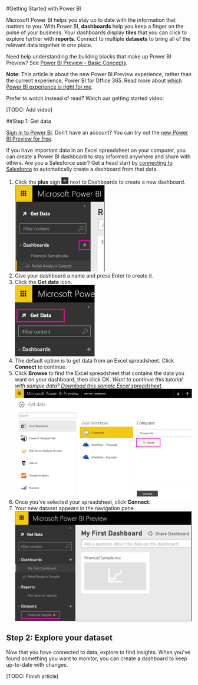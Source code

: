 <properties 
        pageTitle="Getting Started with Power BI" 
        description="description" 
        services="powerbi" 
        documentationCenter="" 
        authors="mgblythe" />

#Getting Started with Power BI

Microsoft Power BI helps you stay up to date with the information that matters to you.  With Power BI, **dashboards** help you keep a finger on the pulse of your business.  Your dashboards display **tiles** that you can click to explore further with **reports**.  Connect to multiple **datasets** to bring all of the relevant data together in one place.

Need help understanding the building blocks that make up Power BI Preview?  See [Power BI Preview - Basic Concepts](). 

**Note**: This article is about the new Power BI Preview experience, rather than the current experience, Power BI for Office 365. Read more about [which Power BI experience is right for me]().

Prefer to watch instead of read?  Watch our getting started video:

[TODO: Add video]

##Step 1: Get data

[Sign in to Power BI](http://powerbi.microsoft.com). Don’t have an account? You can try out the [new Power BI Preview for free](http://powerbi.microsoft.com).

If you have important data in an Excel spreadsheet on your computer, you can create a Power BI dashboard to stay informed anywhere and share with others.  Are you a Salesforce user?  Get a head start by [connecting to Salesforce]() to automatically create a dashboard from that data.

1. Click the **plus** sign ![](./media/powerbi-getting-started/PBI_PlusIcon.png) ﻿next to Dashboards to create a new dashboard.  
![](./media/powerbi-getting-started/gettingstart1.png)
2. Give your dashboard a name and press Enter to create it.  
3. Click the **Get data** ﻿icon.  
![](./media/powerbi-getting-started/PBI_GetData.png)
4. The default option is to get data from an Excel spreadsheet.  Click **Connect** ﻿to continue.
5. Click ﻿**Browse** ﻿to find the Excel spreadsheet that contains the data you want on your dashboard, then click OK. *Want to continue this tutorial with sample data? [Download this sample Excel spreadsheet](http://go.microsoft.com/fwlink/?LinkID=521962).*
![](./media/powerbi-getting-started/gettingstart2.png)  
6. Once you've selected your spreadsheet, click **Connect**.
7. Your new dataset appears in the navigation pane.  
![](./media/powerbi-getting-started/gettingstart3.png)  


## Step 2: Explore your dataset

Now that you have connected to data, explore to find insights.  When you've found something you want to monitor, you can create a dashboard to keep up-to-date with changes.﻿﻿

[TODO: Finish article]